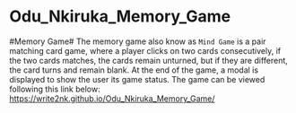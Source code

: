 # Odu_Nkiruka_Memory_Game
#Memory Game#
The memory game also know as `Mind Game` is a pair matching card game, where a player clicks on two cards consecutively, if the two cards matches, the cards remain unturned, but if they are different, the card turns and remain blank. At the end of the game, a modal is displayed to show the user its game status. 
The game can be viewed following this link below:
https://write2nk.github.io/Odu_Nkiruka_Memory_Game/
